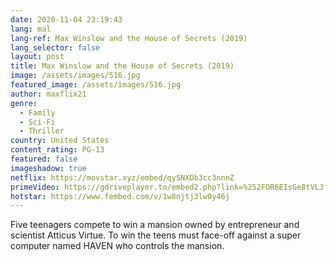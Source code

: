 ```yaml
---
date: 2020-11-04 23:19:43
lang: mal
lang-ref: Max Winslow and the House of Secrets (2019)
lang_selector: false
layout: post
title: Max Winslow and the House of Secrets (2019)
image: /assets/images/516.jpg
featured_image: /assets/images/516.jpg
author: maxflix21
genre:
  - Family
  - Sci-Fi
  - Thriller
country: United States
content_rating: PG-13
featured: false
imageshadow: true
netflix: https://movstar.xyz/embed/qySNXDb3cc3nnnZ
primeVideo: https://gdriveplayer.to/embed2.php?link=%252FOR6EIsGe8tVLJfp%252FoGbhAwTmUIswbx8tZp%252BnYYfEuhKRdDBXh64q1kDWM2p7pR8Miak2quYNd7lPCMCfmiBckWCxiYq5aFFAxj%252Blup27Hqy%252Fm0qsvO7QAZ81lpS510nvtyNobCaDmYjRgjRYg%252F8%252B3ktnWQfaP28UjXBKqC8MbIjMODwQXBQ9rE%252BBfZqyLERY%253D
hotstar: https://www.fembed.com/v/1w8njtj3lw0y46j
---
```

Five teenagers compete to win a mansion owned by entrepreneur and scientist Atticus Virtue. To win the teens must face-off against a super computer named HAVEN who controls the mansion.